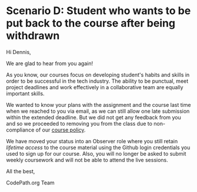 # Scenario D: Student who wants to be put back to the course after being withdrawn

Hi Dennis,

We are glad to hear from you again!

As you know, our courses focus on developing student's habits and skills in order to be successful in the tech industry. The ability to be punctual, meet project deadlines and work effectively in a collaborative team are equally important skills.

We wanted to know your plans with the assignment and the course last time when we reached to you via email, as we can still allow one late submission within the extended deadline. But we did not get any feedback from you and so we proceeded to removing you from the class due to non-compliance of our [course policy](https://courses.codepath.org/snippets/ios_university/policies_remote_fall19).

We have moved your status into an Observer role where you still retain *lifetime access* to the course material using the Github login credentials you used to sign up for our course. Also, you will no longer be asked to submit weekly coursework and will not be able to attend the live sessions.


All the best,

CodePath.org Team
